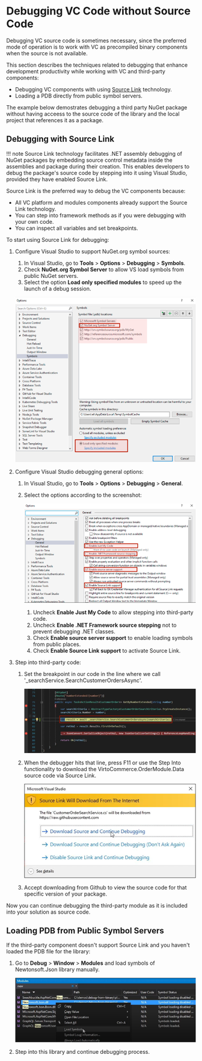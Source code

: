 # Debugging VC Code without Source Code

Debugging VC source code is sometimes necessary, since the preferred mode of operation is to work with VC as precompiled binary components when the source is not available.

This section describes the techniques related to debugging that enhance development productivity while working with VC and third-party components:

* Debugging VC components with using [Source Link](https://github.com/dotnet/sourcelink/blob/main/README.md) technology.
* Loading a PDB directly from public symbol servers.

The example below demostrates debugging a third party NuGet package without having acceess to the source code of the library and the local project that references it as a package.

## Debugging with Source Link

!!! note
    Source Link technology facilitates .NET assembly debugging of NuGet packages by embedding source control metadata inside the assemblies and package during their creation. This enables developers to debug the package's source code by stepping into it using Visual Studio, provided they have enabled Source Link.

Source Link is the preferred way to debug the VC components because:

* All VC platform and modules components already support the Source Link technology.
* You can step into framework methods as if you were debugging with your own code.
* You can inspect all variables and set breakpoints.

To start using Source Link for debugging:

1. Configure Visual Studio to support NuGet.org symbol sources:
    1. In Visual Studio, go to **Tools** > **Options** > **Debugging** > **Symbols**. 
    1. Check **NuGet.org Symbol Server** to allow VS load symbols from public NuGet servers.
    1. Select the option **Load only specified modules** to speed up the launch of a debug session.

    ![VS configuration](media/vs-configuration.png)

1. Configure Visual Studio debugging general options:

    1. In Visual Studio, go to **Tools** > **Options** > **Debugging** > **General**.
    1. Select the options according to the screenshot:

        ![General options configuration](media/options-configuration.png)

        1. Uncheck **Enable Just My Code** to allow stepping into third-party code.
        1. Uncheck **Enable .NET Framework source stepping**  not to prevent debugging .NET classes.
        1. Check **Enable source server support** to enable loading symbols from public places.
        1. Check **Enable Source Link support** to activate Source Link.    

1. Step into third-party code:

    1. Set the breakpoint in our code in the line where we call '_searchService.SearchCustomerOrdersAsync'.

        ![Breakpoint](media/breakpoint.png)
    
    1. When the debugger hits that line, press F11 or use the Step Into functionality to download the VirtoCommerce.OrderModule.Data source code via Source Link.

        ![Breakpoint](media/download.png)

    1. Accept downloading from Github to view the source code for that specific version of your package.

Now you can continue debugging the third-party module as it is included into your solution as source code.

## Loading PDB from Public Symbol Servers
If the third-party component doesn't support Source Link and you haven't loaded the PDB file for the library:

1. Go to **Debug** > **Window** > **Modules** and load symbols of Newtonsoft.Json library manually.

    ![Manual loading](media/manual-loading.png)

1. Step into this library and continue debugging process.

